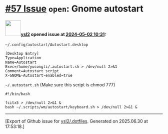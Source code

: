 # [\#57 Issue](https://github.com/ysl2/.dotfiles/issues/57) `open`: Gnome autostart

#### <img src="https://avatars.githubusercontent.com/u/39717545?u=3a56d7b47e1688f70c83e440ba0835f8d24c43e3&v=4" width="50">[ysl2](https://github.com/ysl2) opened issue at [2024-05-02 10:31](https://github.com/ysl2/.dotfiles/issues/57):

`~/.config/autostart/Autostart.desktop`

```
[Desktop Entry]
Type=Application
Name=Autostart
Exec=/home/yusongli/.autostart.sh > /dev/null 2>&1
Comment=Autostart script
X-GNOME-Autostart-enabled=true
```

`~/.autostart.sh` (Make sure this script is chmod 777)

```
#!/bin/bash

fcitx5 > /dev/null 2>&1 &
bash ~/.scripts/wm/autostart/keyboard.sh > /dev/null 2>&1 &
```





-------------------------------------------------------------------------------



[Export of Github issue for [ysl2/.dotfiles](https://github.com/ysl2/.dotfiles). Generated on 2025.06.30 at 17:53:18.]
